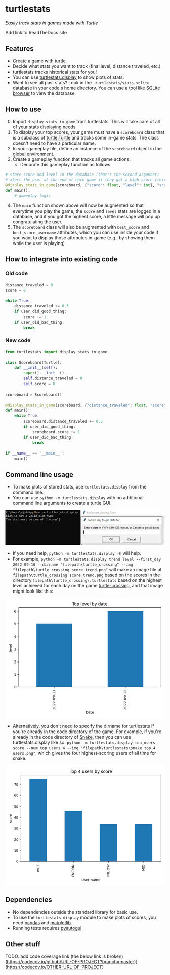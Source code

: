 turtlestats
============

*Easily track stats in games made with Turtle*

Add link to ReadTheDocs site


Features
----------

* Create a game with [turtle](https://docs.python.org/3/library/turtle.html).
* Decide what stats you want to track (final level, distance traveled, etc.)
* turtlestats tracks historical stats for you!
* You can use [turtlestats.display](#command-line-usage) to show plots of stats.
* Want to see all past stats? Look in the `.turtlestats/stats.sqlite` database in your code's home directory. You can use a tool like [SQLite browser](https://sqlitebrowser.org/) to view the database.

How to use
------------

0. Import `display_stats_in_game` from turtlestats. This will take care of all of your stats displaying needs.
1. To display your top scores, your game must have a `scoreboard` class that is a subclass of [turtle.Turtle](https://docs.python.org/3/library/turtle.html#methods-of-rawturtle-turtle-and-corresponding-functions) and tracks some in-game stats. The class doesn't need to have a particular name.
2. In your gameplay file, define an instance of the `scoreboard` object in the global environment.
3. Create a gameplay function that tracks all game actions.
    - Decorate this gameplay function as follows:
```py
# store score and level in the database (that's the second argument)
# alert the user at the end of each game if they got a high score (third arg)
@display_stats_in_game(scoreboard, {"score": float, "level": int}, "score")
def main():
    # gameplay logic
```
4. The `main` function shown above will now be augmented so that everytime you play the game, the `score` and `level` stats are logged in a database, and if you got the highest score, a little message will pop up congratulating the user.
5. The `scoreboard` class will also be augmented with `best_score` and `best_score_username` attributes, which you can use inside your code if you want to display those attributes in-game (e.g., by showing them while the user is playing)

How to integrate into existing code
------------

### Old code
```py
distance_traveled = 0
score = 0

while True:
    distance_traveled += 0.5
    if user_did_good_thing:
        score += 1
    if user_did_bad_thing:
        break
```

### New code
```py
from turtlestats import display_stats_in_game

class Scoreboard(Turtle):
    def __init__(self):
        super().__init__()
        self.distance_traveled = 0
        self.score = 0

scoreboard = Scoreboard()

@display_stats_in_game(scoreboard, {"distance_traveled": float, "score": int}, "score")
def main():
    while True:
        scoreboard.distance_traveled += 0.5
        if user_did_good_thing:
            scoreboard.score += 1
        if user_did_bad_thing:
            break

if __name__ == '__main__':
    main()
```

Command line usage
------------

- To make plots of stored stats, use `turtlestats.display` from the command line.
- You can use `python -m turtlestats.display` with no additional command line arguments to create a turtle GUI.

![Turtle GUI for turtlestats.display](/turtlestats%20plotting%20form.PNG)

- If you need help, `python -m turtlestats.display -h` will help.
- For example, `python -m turtlestats.display trend level --first_day 2022-09-10 --dirname "filepath\turtle_crossing" --img "filepath\turtle_crossing score trend.png"` will make an image file at `filepath\turtle_crossing score trend.png` based on the scores in the directory `filepath\turtle_crossing\.turtlestats` based on the highest level achieved for each day on the game [turtle-crossing](https://github.com/mcfarley1/turtle-crossing), and that image might look like this:

![Score trend for turtle crossing](/turtle_crossing%20score%20trend.png)

- Alternatively, you don't need to specify the dirname for turtlestats if you're already in the code directory of the game. For example, if you're already in the code directory of [Snake](https://github.com/mcfarley1/snake), then you can use turtlestats.display like so: `python -m turtlestats.display top_users score --num_top_users 4 --img "filepath\turtlestats\snake top 4 users.png"`, which gives the four highest-scoring users of all time for snake.

![Top 4 all-time users for Snake](/snake%20top%204%20users.png)

Dependencies
------------

- No dependencies outside the standard library for basic use.
- To use the `turtlestats.display` module to make plots of scores, you need [pandas](https://pypi.org/project/pandas/) and [matplotlib](https://pypi.org/project/matplotlib/).
- Running tests requires [pyautogui](https://pyautogui.readthedocs.io/en/latest/quickstart.html)

Other stuff
------------

TODO: add code coverage link (the below link is broken)
(https://codecov.io/github/URL-OF-PROJECT?branch=master)](https://codecov.io/OTHER-URL-OF-PROJECT)